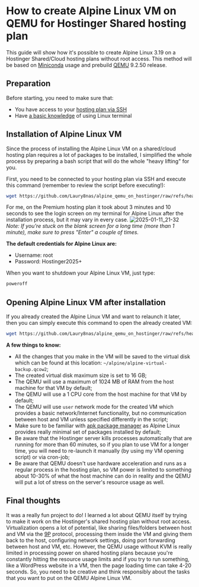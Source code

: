 # How to create Alpine Linux VM on QEMU for Hostinger Shared hosting plan
This guide will show how it's possible to create Alpine Linux 3.19  on a Hostinger Shared/Cloud hosting plans without root access. This method will be based on [Miniconda](https://docs.anaconda.com/miniconda/ "Miniconda") usage and prebuild [QEMU](https://github.com/qemu/qemu "QEMU") 9.2.50 release.

## Preparation

Before starting, you need to make sure that:
- You have access to your [hosting plan via SSH](https://support.hostinger.com/en/articles/1583245-how-to-connect-to-a-hosting-plan-via-ssh "hosting plan via SSH")
- Have [a basic knowledge](https://www.hostinger.com/tutorials/linux-commands "a basic knowledge") of using Linux terminal

## Installation of Alpine Linux VM

Since the process of installing the Alpine Linux VM on a shared/cloud hosting plan requires a lot of packages to be installed, I simplified the whole process by preparing a bash script that will do the whole "heavy lifting" for you.

First, you need to be connected to your hosting plan via SSH and execute this command (remember to review the script before executing!):
```bash
wget https://github.com/Laury8nas/alpine_qemu_on_hostinger/raw/refs/heads/main/create_alpine_vm.sh && chmod +x create_alpine_vm.sh && ./create_alpine_vm.sh
```

For me, on the Premium hosting plan it took about 3 minutes and 10 seconds to see the login screen on my terminal for Alpine Linux after the installation process, but it may vary in every case.
![2025-01-11_21-32](https://github.com/user-attachments/assets/77af0924-843c-41a4-8cd5-93643d61b928)
*Note: If you're stuck on the blank screen for a long time (more than 1 minute), make sure to press "Enter" a couple of times.*

**The default credentials for Alpine Linux are:**
- Username: root
- Password: Hostinger2025+

When you want to shutdown your Alpine Linux VM, just type:
```bash
poweroff
```

## Opening Alpine Linux VM after installation

If you already created the Alpine Linux VM and want to relaunch it later, then you can simply execute this command to open the already created VM:
```bash
wget https://github.com/Laury8nas/alpine_qemu_on_hostinger/raw/refs/heads/main/open_alpine_vm.sh && chmod +x open_alpine_vm.sh && ./open_alpine_vm.sh
```

**A few things to know:**
- All the changes that you make in the VM will be saved to the virtual disk which can be found at this location:  `~/alpine/alpine-virtual-backup.qcow2`;
- The created virtual disk maximum size is set to 16 GB;
- The QEMU will use a maximum of 1024 MB of RAM from the host machine for that VM by default;
- The QEMU will use a 1 CPU core from the host machine for that VM by default;
- The QEMU will use `user` network mode for the created VM which provides a basic network/Internet functionality, but no communication between host and VM unless specified differently in the script;
- Make sure to be familiar with [apk package manager](https://wiki.alpinelinux.org/wiki/Alpine_Package_Keeper "apk package manager") as Alpine Linux provides really minimal set of packages installed by default;
- Be aware that the Hostinger server kills processes automatically that are running for more than 60 minutes, so if you plan to use VM for a longer time, you will need to re-launch it manually (by using my VM opening script) or via cron-job;
- Be aware that QEMU doesn't use hardware acceleration and runs as a regular process in the hosting plan, so VM power is limited to something about 10-30% of what the host machine can do in reality and the QEMU will put a lot of stress on the server's resource usage as well.

## Final thoughts

It was a really fun project to do! I learned a lot about QEMU itself by trying to make it work on the Hostinger's shared hosting plan without root access. Virtualization opens a lot of potential, like sharing files/folders between host and VM via the [9P](https://wiki.qemu.org/Documentation/9p "9P") protocol, processing them inside the VM and giving them back to the host, configuring network settings, doing port forwarding between host and VM, etc. However, the QEMU usage without KVM is really limited in processing power on shared hosting plans because you're constantly hitting the resource usage limits and if you try to run something, like a WordPress website in a VM, then the page loading time can take 4-20 seconds. So, you need to be creative and think responsibly about the tasks that you want to put on the QEMU Alpine Linux VM.
